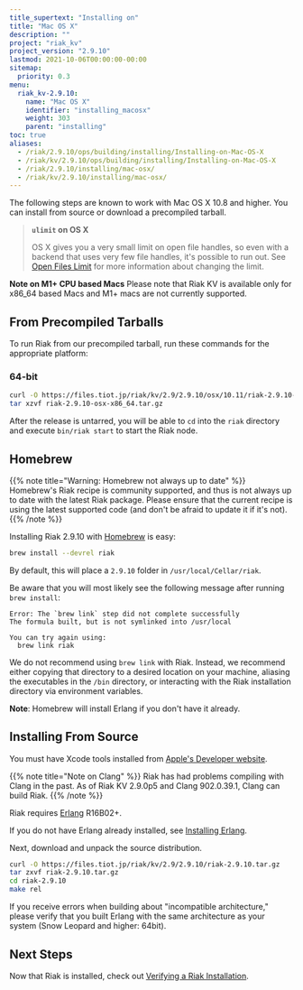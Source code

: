 ```yaml
---
title_supertext: "Installing on"
title: "Mac OS X"
description: ""
project: "riak_kv"
project_version: "2.9.10"
lastmod: 2021-10-06T00:00:00-00:00
sitemap:
  priority: 0.3
menu:
  riak_kv-2.9.10:
    name: "Mac OS X"
    identifier: "installing_macosx"
    weight: 303
    parent: "installing"
toc: true
aliases:
  - /riak/2.9.10/ops/building/installing/Installing-on-Mac-OS-X
  - /riak/kv/2.9.10/ops/building/installing/Installing-on-Mac-OS-X
  - /riak/2.9.10/installing/mac-osx/
  - /riak/kv/2.9.10/installing/mac-osx/
---
```


[perf open files]: {{<baseurl>}}riak/kv/2.9.10/using/performance/open-files-limit
[install source erlang]: {{<baseurl>}}riak/kv/2.9.10/setup/installing/source/erlang
[install verify]: {{<baseurl>}}riak/kv/2.9.10/setup/installing/verify

The following steps are known to work with Mac OS X 10.8 and higher. You can install from source or download a precompiled tarball.

> **`ulimit` on OS X**
>
> OS X gives you a very small limit on open file handles, so even with a
backend that uses very few file handles, it's possible to run out. See
[Open Files Limit][perf open files] for more information about changing the limit.

**Note on M1+ CPU based Macs**
Please note that Riak KV is available only for x86_64 based Macs and M1+ macs are not currently supported.

## From Precompiled Tarballs

To run Riak from our precompiled tarball, run these commands for the
appropriate platform:

### 64-bit

```bash
curl -O https://files.tiot.jp/riak/kv/2.9/2.9.10/osx/10.11/riak-2.9.10-OSX-x86_64.tar.gz
tar xzvf riak-2.9.10-osx-x86_64.tar.gz
```

After the release is untarred, you will be able to `cd` into the `riak`
directory and execute `bin/riak start` to start the Riak node.

## Homebrew

{{% note title="Warning: Homebrew not always up to date" %}}
Homebrew's Riak recipe is community supported, and thus is not always up to
date with the latest Riak package. Please ensure that the current recipe is
using the latest supported code (and don't be afraid to update it if it's
not).
{{% /note %}}

Installing Riak 2.9.10 with [Homebrew](http://brew.sh/) is easy:

```bash
brew install --devrel riak
```

By default, this will place a `2.9.10` folder in
`/usr/local/Cellar/riak`.

Be aware that you will most likely see the following message after
running `brew install`:

```
Error: The `brew link` step did not complete successfully
The formula built, but is not symlinked into /usr/local

You can try again using:
  brew link riak
```

We do not recommend using `brew link` with Riak. Instead, we recommend
either copying that directory to a desired location on your machine,
aliasing the executables in the `/bin` directory, or interacting with
the Riak installation directory via environment variables.

**Note**: Homebrew will install Erlang if you don't have it already.

## Installing From Source

You must have Xcode tools installed from [Apple's Developer
website](http://developer.apple.com/).

{{% note title="Note on Clang" %}}
Riak has had problems compiling with Clang in the past. As of Riak KV
2.9.0p5 and Clang 902.0.39.1, Clang can build Riak.
{{% /note %}}

Riak requires [Erlang](http://www.erlang.org/) R16B02+.

If you do not have Erlang already installed, see [Installing Erlang][install source erlang].

Next, download and unpack the source distribution.

```bash
curl -O https://files.tiot.jp/riak/kv/2.9/2.9.10/riak-2.9.10.tar.gz
tar zxvf riak-2.9.10.tar.gz
cd riak-2.9.10
make rel
```

If you receive errors when building about "incompatible architecture,"
please verify that you built Erlang with the same architecture as your
system (Snow Leopard and higher: 64bit).

## Next Steps

Now that Riak is installed, check out [Verifying a Riak Installation][install verify].

